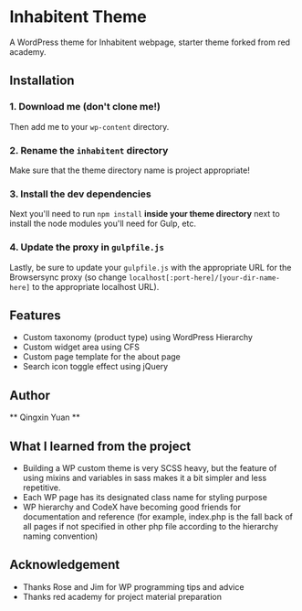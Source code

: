 # Inhabitent Theme

A WordPress theme for Inhabitent webpage, starter theme forked from red academy.

## Installation

### 1. Download me (don't clone me!)

Then add me to your `wp-content` directory.

### 2. Rename the `inhabitent` directory

Make sure that the theme directory name is project appropriate!

### 3. Install the dev dependencies

Next you'll need to run `npm install` **inside your theme directory** next to install the node modules you'll need for Gulp, etc.

### 4. Update the proxy in `gulpfile.js`

Lastly, be sure to update your `gulpfile.js` with the appropriate URL for the Browsersync proxy (so change `localhost[:port-here]/[your-dir-name-here]` to the appropriate localhost URL).

## Features
* Custom taxonomy (product type) using WordPress Hierarchy
* Custom widget area using CFS
* Custom page template for the about page
* Search icon toggle effect using jQuery

## Author
** Qingxin Yuan **

## What I learned from the project
* Building a WP custom theme is very SCSS heavy, but the feature of using mixins and variables in sass makes it a bit simpler and less repetitive.
* Each WP page has its designated class name for styling purpose
* WP hierarchy and CodeX have becoming good friends for documentation and reference (for example, index.php is the fall back of all pages if not specified in other php file according to the hierarchy naming convention)

## Acknowledgement
* Thanks Rose and Jim for WP programming tips and advice
* Thanks red academy for project material preparation
